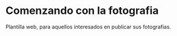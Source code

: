 # Comenzando con la fotografia


Plantilla web, para aquellos interesados en publicar sus fotografias.
